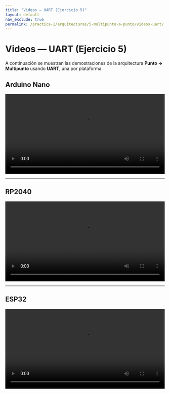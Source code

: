 ```yaml
---
title: "Videos — UART (Ejercicio 5)"
layout: default
nav_exclude: true
permalink: /practica-1/arquitecturas/5-multipunto-a-punto/videos-uart/
---
```




# Videos — UART (Ejercicio 5)

A continuación se muestran las demostraciones de la arquitectura **Punto → Multipunto** usando **UART**, una por plataforma.

## Arduino Nano

<video controls preload="metadata" width="100%">
  <source src="{{ '/assets/video/UART_nano_5.mp4' | relative_url }}" type="video/mp4">
  Tu navegador no soporta video HTML5. Descarga el archivo
  <a href="{{ '/assets/video/UART_nano_5.mp4' | relative_url }}">aquí</a>.
</video>

---

## RP2040

<video controls preload="metadata" width="100%">
  <source src="/practica-1/arquitecturas/4-punto-a-multipunto/assets/video/uart/rp2040.mp4" type="video/mp4">
  Tu navegador no soporta video HTML5. Descarga el archivo
  <a href="/practica-1/arquitecturas/4-punto-a-multipunto/assets/video/uart/rp2040.mp4">aquí</a>.
</video>

---

## ESP32

<video controls preload="metadata" width="100%">
  <source src="{{ '/assets/video/UART_esp32_5.mp4' | relative_url }}" type="video/mp4">
  Tu navegador no soporta video HTML5. Descarga el archivo
  <a href="{{ '/assets/video/UART_esp32_5.mp4' | relative_url }}">aquí</a>.
</video>
